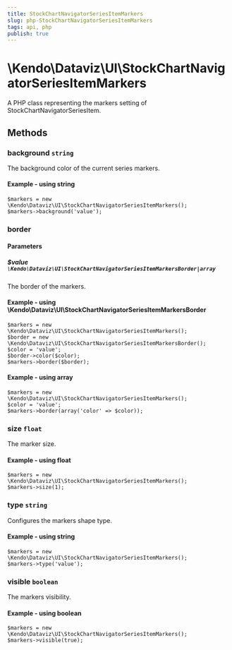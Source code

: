 ```yaml
---
title: StockChartNavigatorSeriesItemMarkers
slug: php-StockChartNavigatorSeriesItemMarkers
tags: api, php
publish: true
---
```


# \Kendo\Dataviz\UI\StockChartNavigatorSeriesItemMarkers

A PHP class representing the markers setting of StockChartNavigatorSeriesItem.


## Methods

### background `string`

The background color of the current series markers.


#### Example - using string
    $markers = new \Kendo\Dataviz\UI\StockChartNavigatorSeriesItemMarkers();
    $markers->background('value');

### border

#### Parameters

##### $value `\Kendo\Dataviz\UI\StockChartNavigatorSeriesItemMarkersBorder|array`

The border of the markers.


#### Example - using \Kendo\Dataviz\UI\StockChartNavigatorSeriesItemMarkersBorder

    $markers = new \Kendo\Dataviz\UI\StockChartNavigatorSeriesItemMarkers();
    $border = new \Kendo\Dataviz\UI\StockChartNavigatorSeriesItemMarkersBorder();
    $color = 'value';
    $border->color($color);
    $markers->border($border);

#### Example - using array

    $markers = new \Kendo\Dataviz\UI\StockChartNavigatorSeriesItemMarkers();
    $color = 'value';
    $markers->border(array('color' => $color));

### size `float`

The marker size.


#### Example - using float
    $markers = new \Kendo\Dataviz\UI\StockChartNavigatorSeriesItemMarkers();
    $markers->size(1);

### type `string`

Configures the markers shape type.


#### Example - using string
    $markers = new \Kendo\Dataviz\UI\StockChartNavigatorSeriesItemMarkers();
    $markers->type('value');

### visible `boolean`

The markers visibility.


#### Example - using boolean
    $markers = new \Kendo\Dataviz\UI\StockChartNavigatorSeriesItemMarkers();
    $markers->visible(true);

